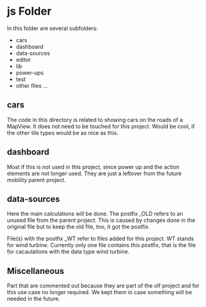 # js Folder

In this folder are several subfolders:

- cars
- dashboard
- data-sources
- editor
- lib
- power-ups
- test
- other files ...

## cars

The code in this directory is related to showing cars on the roads of a MapView. It does not need to be touched for this project. Would be cool, if the other tile types would be as nice as this.

## dashboard

Most if this is not used in this project, since power up and the action elements are not longer used.
They are just a leftover from the future mobility parent project.

## data-sources

Here the main calculations will be done. The postfix \_OLD refers to an unused file from the parent project. This is caused by changes done in the original file but to keep the old file, too, it got the postfix.

File(s) with the postfix \_WT refer to files added for this project. WT stands for wind turbine. Currently only one file contains this postfix, that is the file for cacaulations with the data type wind turbine.

## Miscellaneous

Part that are commented out because they are part of the olf project and for this use case no longer required. We kept them in case something will be needed in the future.
